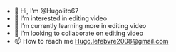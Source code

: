 - 👋 Hi, I’m @Hugolito67
- 👀 I’m interested in editing video
- 🌱 I’m currently learning more in editing video
- 💞️ I’m looking to collaborate on editing video
- 📫 How to reach me Hugo.lefebvre2008@gmail.com

<!---
Hugolito67/Hugolito67 is a ✨ special ✨ repository because its `README.md` (this file) appears on your GitHub profile.
You can click the Preview link to take a look at your changes.
--->
